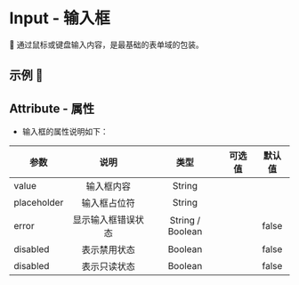 # Input - 输入框 
:beginner: 通过鼠标或键盘输入内容，是最基础的表单域的包装。

## 示例 :chestnut:

<input-demo></input-demo>

## Attribute - 属性

  - 输入框的属性说明如下：
  
  | 参数 | 说明 | 类型 | 可选值 | 默认值 |
  | ---- |:----:|:----:|:----:|:----:|
  | value | 输入框内容 | String |     |     |
  | placeholder | 输入框占位符 | String |  |  |
  | error | 显示输入框错误状态 | String / Boolean |     | false |
  | disabled | 表示禁用状态 | Boolean |     | false |
  | disabled | 表示只读状态 | Boolean |     | false |


